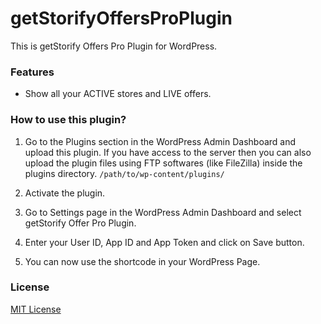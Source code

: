 # getStorifyOffersProPlugin

 This is getStorify Offers Pro Plugin for WordPress. 

### Features

* Show all your ACTIVE stores and LIVE offers.


### How to use this plugin?

1. Go to the Plugins section in the WordPress Admin Dashboard and upload this plugin.
   If you have access to the server then you can also upload the plugin files using FTP softwares (like FileZilla) inside the plugins directory.
   ```/path/to/wp-content/plugins/```

2. Activate the plugin.

3. Go to Settings page in the WordPress Admin Dashboard and select getStorify Offer Pro Plugin.

4. Enter your User ID, App ID and App Token and click on Save button.

5. You can now use the shortcode in your WordPress Page.


### License

[MIT License](https://github.com/www-getstorify-com/getStorifyOffersProPlugin/blob/master/LICENSE)
